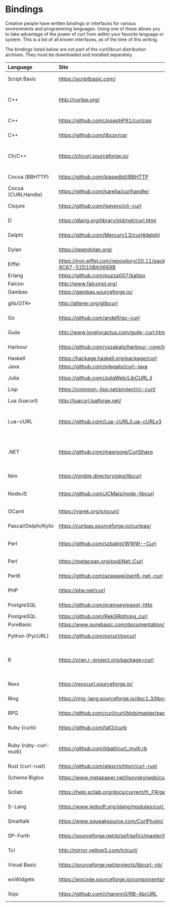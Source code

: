 # Bindings

Creative people have written bindings or interfaces for various environments
and programming languages. Using one of these allows you to take advantage of
the power of curl from within your favorite language or system. This is a list of
all known interfaces, as of the time of this writing.

The bindings listed below are not part of the curl/libcurl distribution
archives. They must be downloaded and installed separately.

| Language | Site | Author\(s\) |
| :--- | :--- | :--- |
| Script Basic | <https://scriptbasic.com/> | Peter Verhas |
| C++ | <http://curlpp.org/> | Jean-Philippe, Barrette-LaPierre |
| C++ | <https://github.com/JosephP91/curlcpp> | Giuseppe Persico |
| C++ | <https://github.com/libcpr/cpr> | Huu Nguyen |
| Ch/C++ | <https://chcurl.sourceforge.io/> | Stephen Nestinger, Jonathan Rogado |
| Cocoa \(BBHTTP\) | <https://github.com/biasedbit/BBHTTP> | Bruno de Carvalho |
| Cocoa \(CURLHandle\) | <https://github.com/karelia/curlhandle/> | Dan Wood |
| Clojure | <https://github.com/lsevero/clj-curl> | Lucas Severo |
| D | <https://dlang.org/library/std/net/curl.html> | Kenneth Bogert |
| Delphi | <https://github.com/Mercury13/curl4delphi> | Mikhail Merkuryev |
| Dylan | <https://opendylan.org/> | Chris Double |
| Eiffel | <https://iron.eiffel.com/repository/20.11/package/ABEF6975-37AC-45FD-9C67-52D10BA0669B> | Eiffel Software |
| Erlang | <https://github.com/puzza007/katipo> | Paul Oliver |
| Falcon | <http://www.falconpl.org/> | Falcon |
| Gambas | <https://gambas.sourceforge.io/> | Gambas |
| glib/GTK+ | <http://atterer.org/glibcurl> | Richard Atterer |
| Go | <https://github.com/andelf/go-curl> | ShuYu Wang |
| Guile | <http://www.lonelycactus.com/guile-curl.html> | Michael L. Gran |
| Harbour | <https://github.com/vszakats/harbour-core/tree/master/contrib/hbcurl> | Viktor Szakáts |
| Haskell | <https://hackage.haskell.org/package/curl> | Galois, Inc |
| Java | <https://github.com/pjlegato/curl-java> | Paul Legato |
| Julia | <https://github.com/JuliaWeb/LibCURL.jl> | Amit Murthy |
| Lisp | <https://common-lisp.net/project/cl-curl/> | Liam Healy |
| Lua (luacurl) | <http://luacurl.luaforge.net/> | Alexander Marinov |
| Lua-cURL | <https://github.com/Lua-cURL/Lua-cURLv3> | Jürgen Hötzel, Alexey Melnichuk |
| .NET | <https://github.com/masroore/CurlSharp> | Masroor Ehsan Choudhury, Jeffrey Phillips |
| Nim | <https://nimble.directory/pkg/libcurl> | Andreas Rumpf |
| NodeJS | <https://github.com/JCMais/node-libcurl> | Jonathan Cardoso Machado |
| OCaml | <https://ygrek.org/p/ocurl/> | Lars Nilsson |
| Pascal/Delphi/Kylix | <https://curlpas.sourceforge.io/curlpas/> | Jeffrey Pohlmeyer. |
| Perl | <https://github.com/szbalint/WWW--Curl> | Cris Bailiff and Bálint Szilakszi |
| Perl | <https://metacpan.org/pod/Net::Curl> | Przemyslaw Iskra |
| Perl6 | <https://github.com/azawawi/perl6-net-curl> | Ahmad M. Zawawi |
| PHP | <https://php.net/curl> | Sterling Hughes |
| PostgreSQL | <https://github.com/pramsey/pgsql-http> | Paul Ramsey |
| PostgreSQL | <https://github.com/RekGRpth/pg_curl> | RekGRpth |
| PureBasic | <https://www.purebasic.com/documentation/http/> | PureBasic |
| Python (PycURL) | <https://github.com/pycurl/pycurl> | Kjetil Jacobsen |
| R | <https://cran.r-project.org/package=curl> | Jeroen Ooms, Hadley Wickham, RStudio |
| Rexx | <https://rexxcurl.sourceforge.io/> | Mark Hessling |
| Ring | <https://ring-lang.sourceforge.io/doc1.3/libcurl.html> | Mahmoud Fayed |
| RPG | <https://github.com/curl/curl/blob/master/packages/OS400/README.OS400> | Patrick Monnerat |
| Ruby (curb) | <https://github.com/taf2/curb> | Ross Bamford |
| Ruby (ruby-curl-multi) | <https://github.com/kball/curl_multi.rb> | Kristjan Petursson and Keith Rarick |
| Rust (curl-rust) | <https://github.com/alexcrichton/curl-rust> | Carl Lerche |
| Scheme Bigloo | <https://www.metapaper.net/lisovsky/web/curl/> | Kirill Lisovsky |
| Scilab | <https://help.scilab.org/docs/current/fr_FR/getURL.html> | Sylvestre Ledru |
| S-Lang | <https://www.jedsoft.org/slang/modules/curl.html> | John E Davis |
| Smalltalk | <https://www.squeaksource.com/CurlPlugin/> | Danil Osipchuk |
| SP-Forth | <https://sourceforge.net/p/spf/spf/ci/master/tree/devel/~ac/lib/lin/curl/> | Andrey Cherezov |
| Tcl | <http://mirror.yellow5.com/tclcurl/> | Andrés García |
| Visual Basic | <https://sourceforge.net/projects/libcurl-vb/> | Jeffrey Phillips |
| wxWidgets | <https://wxcode.sourceforge.io/components/wxcurl/> | Casey O'Donnell |
| Xojo | <https://github.com/charonn0/RB-libcURL> | Andrew Lambert |

